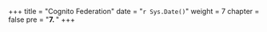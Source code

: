+++
title = "Cognito Federation"
date = "`r Sys.Date()`"
weight = 7
chapter = false
pre = "<b>7. </b>"
+++
